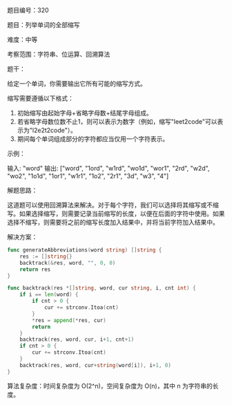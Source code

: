 题目编号：320

题目：列举单词的全部缩写

难度：中等

考察范围：字符串、位运算、回溯算法

题干：

给定一个单词，你需要输出它所有可能的缩写方式。

缩写需要遵循以下格式：

1. 初始缩写由起始字母+省略字母数+结尾字母组成。
2. 若省略字母数位数不止1，则可以表示为数字（例如，缩写"leet2code"可以表示为"l2e2t2code"）。
3. 期间每个单词组成部分的字符都应当仅用一个字符表示。

示例：

输入: "word"
输出:
["word", "1ord", "w1rd", "wo1d", "wor1", "2rd", "w2d", "wo2", "1o1d", "1or1", "w1r1", "1o2", "2r1", "3d", "w3", "4"]

解题思路：

这道题可以使用回溯算法来解决。对于每个字符，我们可以选择将其缩写或不缩写。如果选择缩写，则需要记录当前缩写的长度，以便在后面的字符中使用。如果选择不缩写，则需要将之前的缩写长度加入结果中，并将当前字符加入结果中。

解决方案：

```go
func generateAbbreviations(word string) []string {
    res := []string{}
    backtrack(&res, word, "", 0, 0)
    return res
}

func backtrack(res *[]string, word, cur string, i, cnt int) {
    if i == len(word) {
        if cnt > 0 {
            cur += strconv.Itoa(cnt)
        }
        *res = append(*res, cur)
        return
    }
    backtrack(res, word, cur, i+1, cnt+1)
    if cnt > 0 {
        cur += strconv.Itoa(cnt)
    }
    backtrack(res, word, cur+string(word[i]), i+1, 0)
}

```

算法复杂度：时间复杂度为 O(2^n)，空间复杂度为 O(n)，其中 n 为字符串的长度。
